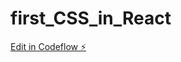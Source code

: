 # first_CSS_in_React

[Edit in Codeflow ⚡️](https://stackblitz.com/~/github.com/NeliaCou/first_CSS_in_React)